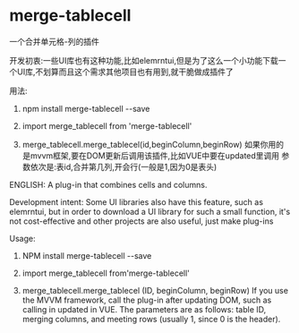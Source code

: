 # merge-tablecell

一个合并单元格-列的插件

开发初衷:一些UI库也有这种功能,比如elemrntui,但是为了这么一个小功能下载一个UI库,不划算而且这个需求其他项目也有用到,就干脆做成插件了

用法:
1. npm install merge-tablecell --save

2. import merge_tablecell from 'merge-tablecell'


3. merge_tablecell.merge_tablecel(id,beginColumn,beginRow)
   如果你用的是mvvm框架,要在DOM更新后调用该插件,比如VUE中要在updated里调用
   参数依次是:表id,合并第几列,开会行(一般是1,因为0是表头)
   
ENGLISH:
A plug-in that combines cells and columns.

Development intent: Some UI libraries also have this feature, such as elemrntui, but in order to download a UI library for such a small function, it's not cost-effective and other projects are also useful, just make plug-ins

Usage:

1. NPM install merge-tablecell --save

2. import merge_tablecell from'merge-tablecell'

3. merge_tablecell.merge_tablecel (ID, beginColumn, beginRow)
If you use the MVVM framework, call the plug-in after updating DOM, such as calling in updated in VUE.
The parameters are as follows: table ID, merging columns, and meeting rows (usually 1, since 0 is the header).

